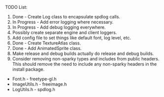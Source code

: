 TODO List:

1. Done - Create Log class to encapsulate spdlog calls.
2. In Progress - Add error logging where necessary.
3. In Progress - Add debug logging everywhere.
4. Possibly create separate engine and client loggers.
5. Add config file to set things like default font, log level, etc.
6. Done - Create TextureAtlas class.
7. Done - Add AnimatedSprite class.
8. Make release and debug builds actually do release and debug builds.
9. Consider removing non-sparky types and includes from public headers. This should remove the need
to include any non-sparky headers in the install package.
  - Font.h - freetype-gl.h
  - ImageUtils.h - freeimage.h
  - LogUtils.h - spdlog.h
